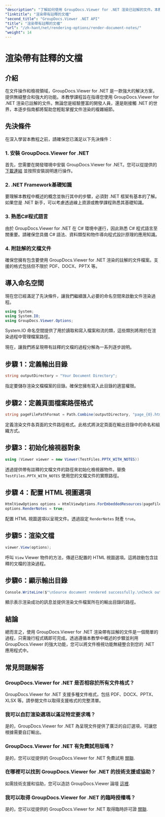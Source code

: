 ```yaml
---
"description": "了解如何使用 GroupDocs.Viewer for .NET 渲染已註解的文件。本教學將逐步說明如何將其無縫整合到您的 .NET 應用程式中。"
"linktitle": "渲染帶有註釋的文檔"
"second_title": "GroupDocs.Viewer .NET API"
"title": "渲染帶有註釋的文檔"
"url": "/zh-hant/net/rendering-options/render-document-notes/"
"weight": 14
---
```


# 渲染帶有註釋的文檔

## 介紹
在文件操作和檢視領域，GroupDocs.Viewer for .NET 是一款強大的解決方案，提供無縫整合和強大的功能。本教學課程旨在指導您使用 GroupDocs.Viewer for .NET 渲染已註解的文件。無論您是經驗豐富的開發人員，還是剛接觸 .NET 的世界，本逐步指南都將幫助您輕鬆掌握文件渲染的複雜細節。
## 先決條件
在深入學習本教程之前，請確保您已滿足以下先決條件：
### 1. 安裝 GroupDocs.Viewer for .NET
首先，您需要在開發環境中安裝 GroupDocs.Viewer for .NET。您可以從提供的 [下載連結](https://releases.groupdocs.com/viewer/net/) 並按照安裝說明進行操作。
### 2. .NET Framework基礎知識
要理解本教程中概述的概念並執行其中的步驟，必須對 .NET 框架有基本的了解。如果您是 .NET 新手，可以考慮透過線上資源或教學課程熟悉其基礎知識。
### 3. 熟悉C#程式語言
由於 GroupDocs.Viewer for .NET 在 C# 環境中運行，因此熟悉 C# 程式語言至關重要。請確保您具備 C# 語法、資料類型和物件導向程式設計原理的應用知識。
### 4. 附註解的文檔文件
確保您擁有包含要使用 GroupDocs.Viewer for .NET 渲染的註解的文件檔案。支援的格式包括但不限於 PDF、DOCX、PPTX 等。

## 導入命名空間
現在您已經滿足了先決條件，讓我們繼續匯入必要的命名空間來啟動文件渲染過程。

```csharp
using System;
using System.IO;
using GroupDocs.Viewer.Options;
```
System.IO 命名空間提供了用於讀取和寫入檔案和流的類，這些類別將用於在渲染過程中管理檔案路徑。

現在，讓我們將呈現帶有註釋的文檔的過程分解為一系列逐步說明。
## 步驟 1：定義輸出目錄
```csharp
string outputDirectory = "Your Document Directory";
```
指定要儲存渲染文檔檔案的目錄。確保您擁有寫入此目錄的適當權限。
## 步驟2：定義頁面檔案路徑格式
```csharp
string pageFilePathFormat = Path.Combine(outputDirectory, "page_{0}.html");
```
定義渲染文件各頁面的文件路徑格式。此格式將決定頁面在輸出目錄中的命名和組織方式。
## 步驟3：初始化檢視器對象
```csharp
using (Viewer viewer = new Viewer(TestFiles.PPTX_WITH_NOTES))
```
透過提供帶有註釋的文檔文件的路徑來初始化檢視器物件。替換 `TestFiles.PPTX_WITH_NOTES` 使用您的文檔文件的實際路徑。
## 步驟 4：配置 HTML 視圖選項
```csharp
HtmlViewOptions options = HtmlViewOptions.ForEmbeddedResources(pageFilePathFormat);
options.RenderNotes = true;
```
配置 HTML 視圖選項以呈現文件。透過設定 `RenderNotes` 財產 `true`。
## 步驟5：渲染文檔
```csharp
viewer.View(options);
```
呼叫 `View` Viewer 物件的方法，傳遞已配置的 HTML 視圖選項。這將啟動包含註釋的文檔的渲染過程。
## 步驟6：顯示輸出目錄
```csharp
Console.WriteLine($"\nSource document rendered successfully.\nCheck output in {outputDirectory}.");
```
顯示表示渲染成功的訊息並提供渲染文件檔案所在的輸出目錄的路徑。

## 結論
總而言之，使用 GroupDocs.Viewer for .NET 渲染帶有註解的文件是一個簡單的過程，只需幾行程式碼即可完成。透過遵循本教學中概述的步驟並利用 GroupDocs.Viewer 的強大功能，您可以將文件檢視功能無縫整合到您的 .NET 應用程式中。
## 常見問題解答
### GroupDocs.Viewer for .NET 是否相容於所有文件格式？
GroupDocs.Viewer for .NET 支援多種文件格式，包括 PDF、DOCX、PPTX、XLSX 等。請參閱文件以取得支援格式的完整清單。
### 我可以自訂渲染選項以滿足特定要求嗎？
是的，GroupDocs.Viewer for .NET 為呈現文件提供了廣泛的自訂選項，可讓您根據需要自訂輸出。
### GroupDocs.Viewer for .NET 有免費試用版嗎？
是的，您可以從提供的 GroupDocs.Viewer for .NET 免費試用 [關聯](https://releases。groupdocs.com/).
### 在哪裡可以找到 GroupDocs.Viewer for .NET 的技術支援或協助？
如需技術支援和協助，您可以造訪 GroupDocs.Viewer 論壇 [這裡](https://forum。groupdocs.com/c/viewer/9).
### 我可以取得 GroupDocs.Viewer for .NET 的臨時授權嗎？
是的，您可以從提供的 GroupDocs.Viewer for .NET 取得臨時許可證 [關聯](https://purchase。groupdocs.com/temporary-license/).